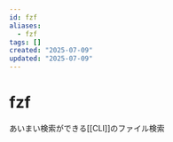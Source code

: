 ```yaml
---
id: fzf
aliases:
  - fzf
tags: []
created: "2025-07-09"
updated: "2025-07-09"
---
```


# fzf
あいまい検索ができる[[CLI]]のファイル検索
